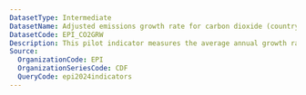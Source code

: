 ```yaml
---
DatasetType: Intermediate
DatasetName: Adjusted emissions growth rate for carbon dioxide (country-specific targets)
DatasetCode: EPI_CO2GRW
Description: This pilot indicator measures the average annual growth rate of CO2 emissions over the years 2013–2022
Source:
  OrganizationCode: EPI
  OrganizationSeriesCode: CDF
  QueryCode: epi2024indicators
---
```

